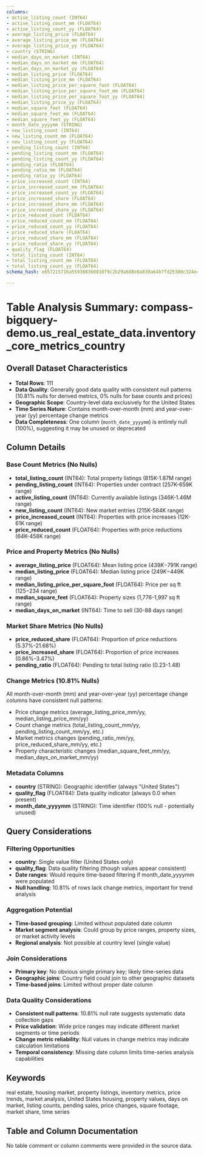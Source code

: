 ```yaml
---
columns:
- active_listing_count (INT64)
- active_listing_count_mm (FLOAT64)
- active_listing_count_yy (FLOAT64)
- average_listing_price (FLOAT64)
- average_listing_price_mm (FLOAT64)
- average_listing_price_yy (FLOAT64)
- country (STRING)
- median_days_on_market (INT64)
- median_days_on_market_mm (FLOAT64)
- median_days_on_market_yy (FLOAT64)
- median_listing_price (FLOAT64)
- median_listing_price_mm (FLOAT64)
- median_listing_price_per_square_foot (FLOAT64)
- median_listing_price_per_square_foot_mm (FLOAT64)
- median_listing_price_per_square_foot_yy (FLOAT64)
- median_listing_price_yy (FLOAT64)
- median_square_feet (FLOAT64)
- median_square_feet_mm (FLOAT64)
- median_square_feet_yy (FLOAT64)
- month_date_yyyymm (STRING)
- new_listing_count (INT64)
- new_listing_count_mm (FLOAT64)
- new_listing_count_yy (FLOAT64)
- pending_listing_count (INT64)
- pending_listing_count_mm (FLOAT64)
- pending_listing_count_yy (FLOAT64)
- pending_ratio (FLOAT64)
- pending_ratio_mm (FLOAT64)
- pending_ratio_yy (FLOAT64)
- price_increased_count (INT64)
- price_increased_count_mm (FLOAT64)
- price_increased_count_yy (FLOAT64)
- price_increased_share (FLOAT64)
- price_increased_share_mm (FLOAT64)
- price_increased_share_yy (FLOAT64)
- price_reduced_count (FLOAT64)
- price_reduced_count_mm (FLOAT64)
- price_reduced_count_yy (FLOAT64)
- price_reduced_share (FLOAT64)
- price_reduced_share_mm (FLOAT64)
- price_reduced_share_yy (FLOAT64)
- quality_flag (FLOAT64)
- total_listing_count (INT64)
- total_listing_count_mm (FLOAT64)
- total_listing_count_yy (FLOAT64)
schema_hash: e657215716a559308360810f9c2b29a688e8a830a64b7fd25300c324e416e4f2

---
```

# Table Analysis Summary: compass-bigquery-demo.us_real_estate_data.inventory_core_metrics_country

## Overall Dataset Characteristics

- **Total Rows**: 111
- **Data Quality**: Generally good data quality with consistent null patterns (10.81% nulls for derived metrics, 0% nulls for base counts and prices)
- **Geographic Scope**: Country-level data exclusively for the United States
- **Time Series Nature**: Contains month-over-month (mm) and year-over-year (yy) percentage change metrics
- **Data Completeness**: One column (`month_date_yyyymm`) is entirely null (100%), suggesting it may be unused or deprecated

## Column Details

### Base Count Metrics (No Nulls)
- **total_listing_count** (INT64): Total property listings (815K-1.87M range)
- **pending_listing_count** (INT64): Properties under contract (257K-659K range) 
- **active_listing_count** (INT64): Currently available listings (346K-1.46M range)
- **new_listing_count** (INT64): New market entries (215K-584K range)
- **price_increased_count** (INT64): Properties with price increases (12K-61K range)
- **price_reduced_count** (FLOAT64): Properties with price reductions (64K-458K range)

### Price and Property Metrics (No Nulls)
- **average_listing_price** (FLOAT64): Mean listing price ($439K-$791K range)
- **median_listing_price** (FLOAT64): Median listing price ($249K-$449K range)
- **median_listing_price_per_square_foot** (FLOAT64): Price per sq ft ($125-$234 range)
- **median_square_feet** (FLOAT64): Property sizes (1,776-1,997 sq ft range)
- **median_days_on_market** (INT64): Time to sell (30-88 days range)

### Market Share Metrics (No Nulls)
- **price_reduced_share** (FLOAT64): Proportion of price reductions (5.37%-21.68%)
- **price_increased_share** (FLOAT64): Proportion of price increases (0.86%-3.47%)
- **pending_ratio** (FLOAT64): Pending to total listing ratio (0.23-1.48)

### Change Metrics (10.81% Nulls)
All month-over-month (mm) and year-over-year (yy) percentage change columns have consistent null patterns:
- Price change metrics (average_listing_price_mm/yy, median_listing_price_mm/yy)
- Count change metrics (total_listing_count_mm/yy, pending_listing_count_mm/yy, etc.)
- Market metrics changes (pending_ratio_mm/yy, price_reduced_share_mm/yy, etc.)
- Property characteristic changes (median_square_feet_mm/yy, median_days_on_market_mm/yy)

### Metadata Columns
- **country** (STRING): Geographic identifier (always "United States")
- **quality_flag** (FLOAT64): Data quality indicator (always 0.0 when present)
- **month_date_yyyymm** (STRING): Time identifier (100% null - potentially unused)

## Query Considerations

### Filtering Opportunities
- **country**: Single value filter (United States only)
- **quality_flag**: Data quality filtering (though values appear consistent)
- **Date ranges**: Would require time-based filtering if month_date_yyyymm were populated
- **Null handling**: 10.81% of rows lack change metrics, important for trend analysis

### Aggregation Potential
- **Time-based grouping**: Limited without populated date column
- **Market segment analysis**: Could group by price ranges, property sizes, or market activity levels
- **Regional analysis**: Not possible at country level (single value)

### Join Considerations
- **Primary key**: No obvious single primary key; likely time-series data
- **Geographic joins**: Country field could join to other geographic datasets
- **Time-based joins**: Limited without proper date column

### Data Quality Considerations
- **Consistent null patterns**: 10.81% null rate suggests systematic data collection gaps
- **Price validation**: Wide price ranges may indicate different market segments or time periods
- **Change metric reliability**: Null values in change metrics may indicate calculation limitations
- **Temporal consistency**: Missing date column limits time-series analysis capabilities

## Keywords
real estate, housing market, property listings, inventory metrics, price trends, market analysis, United States housing, property values, days on market, listing counts, pending sales, price changes, square footage, market share, time series

## Table and Column Documentation
No table comment or column comments were provided in the source data.